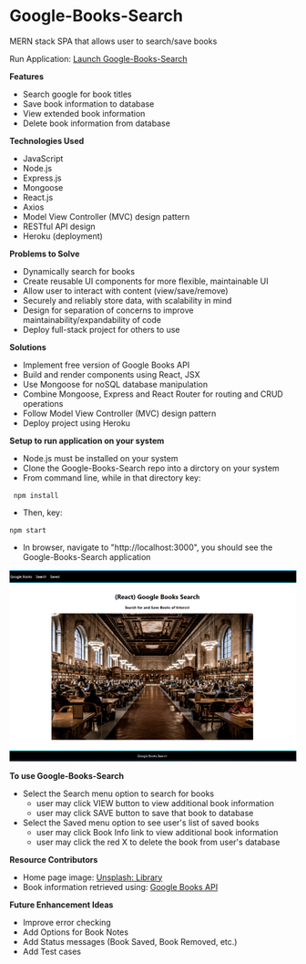 # Google-Books-Search
MERN stack SPA that allows user to search/save books

Run Application: [Launch Google-Books-Search ](https://thawing-lowlands-88251.herokuapp.com/)

**Features**
* Search google for book titles
* Save book information to database
* View extended book information
* Delete book information from database

**Technologies Used**
* JavaScript
* Node.js
* Express.js
* Mongoose
* React.js
* Axios
* Model View Controller (MVC) design pattern
* RESTful API design
* Heroku (deployment)

**Problems to Solve**
* Dynamically search for books
* Create reusable UI components for more flexible, maintainable UI
* Allow user to interact with content (view/save/remove)
* Securely and reliably store data, with scalability in mind
* Design for separation of concerns to improve maintainability/expandability of code
* Deploy full-stack project for others to use

**Solutions**
* Implement free version of Google Books API
* Build and render components using React, JSX
* Use Mongoose for noSQL database manipulation
* Combine Mongoose, Express and React Router for routing and CRUD operations
* Follow Model View Controller (MVC) design pattern
* Deploy project using Heroku

**Setup to run application on your system**
* Node.js must be installed on your system
* Clone the Google-Books-Search repo into a dirctory on your system
* From command line, while in that directory key:
```
 npm install
```
* Then, key:
 ```
 npm start
  ```
* In browser, navigate to "http://localhost:3000", you should see the Google-Books-Search application

![Home Page](client/public/images/google_main_740.png)

**To use Google-Books-Search**
* Select the Search menu option to search for books
  * user may click VIEW button to view additional book information
  * user may click SAVE button to save that book to database
* Select the Saved menu option to see user's list of saved books
  * user may click Book Info link to view additional book information
  * user may click the red X to delete the book from user's database

**Resource Contributors**
* Home page image: [Unsplash: Library](https://unsplash.com/photos/OvXht_wi5Ew)
* Book information retrieved using: [Google Books API](https://developers.google.com/books/docs/overview)

**Future Enhancement Ideas**
* Improve error checking
* Add Options for Book Notes
* Add Status messages (Book Saved, Book Removed, etc.)
* Add Test cases

